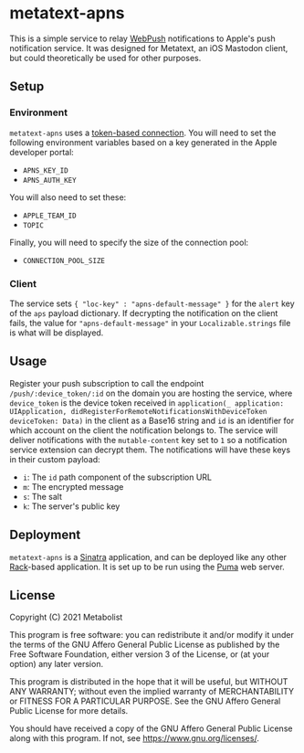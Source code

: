 # metatext-apns

This is a simple service to relay [WebPush](https://tools.ietf.org/html/rfc8030) notifications to Apple's push notification service. It was designed for Metatext, an iOS Mastodon client, but could theoretically be used for other purposes.

## Setup

### Environment

`metatext-apns` uses a [token-based connection](https://developer.apple.com/documentation/usernotifications/setting_up_a_remote_notification_server/establishing_a_token-based_connection_to_apns). You will need to set the following environment variables based on a key generated in the Apple developer portal:

* `APNS_KEY_ID`
* `APNS_AUTH_KEY`

You will also need to set these:

* `APPLE_TEAM_ID`
* `TOPIC`

Finally, you will need to specify the size of the connection pool:

* `CONNECTION_POOL_SIZE`

### Client

The service sets `{ "loc-key" : "apns-default-message" }` for the `alert` key of the `aps` payload dictionary. If decrypting the notification on the client fails, the value for `"apns-default-message"` in your `Localizable.strings` file is what will be displayed.

## Usage

Register your push subscription to call the endpoint `/push/:device_token/:id` on the domain you are hosting the service, where `device_token` is the device token received in `application(_ application: UIApplication, didRegisterForRemoteNotificationsWithDeviceToken deviceToken: Data)` in the client as a Base16 string and `id` is an identifier for which account on the client the notification belongs to. The service will deliver notifications with the `mutable-content` key set to `1` so a notification service extension can decrypt them. The notifications will have these keys in their custom payload:

* `i`: The `id` path component of the subscription URL
* `m`: The encrypted message
* `s`: The salt
* `k`: The server's public key

## Deployment

`metatext-apns` is a [Sinatra](http://sinatrarb.com) application, and can be deployed like any other [Rack](https://github.com/rack/rack)-based application. It is set up to be run using the [Puma](https://puma.io) web server.

## License

Copyright (C) 2021 Metabolist

This program is free software: you can redistribute it and/or modify it under the terms of the GNU Affero General Public License as published by the Free Software Foundation, either version 3 of the License, or (at your option) any later version.

This program is distributed in the hope that it will be useful, but WITHOUT ANY WARRANTY; without even the implied warranty of MERCHANTABILITY or FITNESS FOR A PARTICULAR PURPOSE. See the GNU Affero General Public License for more details.

You should have received a copy of the GNU Affero General Public License along with this program. If not, see <https://www.gnu.org/licenses/>.
